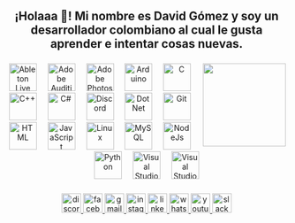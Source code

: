 <h2 align="center">¡Holaaa 👋! Mi nombre es David Gómez y soy un desarrollador colombiano al cual le gusta aprender e intentar cosas nuevas.</h2>

###

<img align="right" height="150" src="https://media1.tenor.com/m/GythNLlEJtYAAAAC/code-encoding.gif"  />
<style>
.noClick{
  pointer-events: none;
}  
</style>

###

<div align="center">
  <img src="https://skillicons.dev/icons?i=ableton" height="50" alt="Ableton Live" class="noClick"/>
  <img width="12" />
  <img src="https://skillicons.dev/icons?i=au" height="50" alt="Adobe Audition"  />
  <img width="12" />
  <img src="https://skillicons.dev/icons?i=ps" height="50" alt="Adobe Photoshop"  />
  <img width="12" />
  <img src="https://skillicons.dev/icons?i=arduino" height="50" alt="Arduino"  />
  <img width="12" />
  <img src="https://skillicons.dev/icons?i=c" height="50" alt="C"  />
  <img width="12" />
  <img src="https://skillicons.dev/icons?i=cpp" height="50" alt="C++"  />
  <img width="12" />
  <img src="https://skillicons.dev/icons?i=cs" height="50" alt="C#"  />
  <img width="12" />
  <img src="https://skillicons.dev/icons?i=discord" height="50" alt="Discord"  />
  <img width="12" />
  <img src="https://skillicons.dev/icons?i=dotnet" height="50" alt="Dot Net"  />
  <img width="12" />
  <img src="https://skillicons.dev/icons?i=git" height="50" alt="Git"  />
  <img width="12" />
  <img src="https://skillicons.dev/icons?i=html" height="50" alt="HTML"  />
  <img width="12" />
  <img src="https://skillicons.dev/icons?i=js" height="50" alt="JavaScript"  />
  <img width="12" />
  <img src="https://skillicons.dev/icons?i=linux" height="50" alt="Linux"  />
  <img width="12" />
  <img src="https://skillicons.dev/icons?i=mysql" height="50" alt="MySQL"  />
  <img width="12" />
  <img src="https://skillicons.dev/icons?i=nodejs" height="50" alt="NodeJs"  />
  <img width="12" />
  <img src="https://skillicons.dev/icons?i=py" height="50" alt="Python"  />
  <img width="12" />
  <img src="https://skillicons.dev/icons?i=visualstudio" height="50" alt="Visual Studio"  />
  <img width="12" />
  <img src="https://skillicons.dev/icons?i=vscode" height="50" alt="Visual Studio Code"  />
</div>

###

<div align="center">
  <a href="https://discord.com/users/849268231813726239" target="_blank" rel="noopener noreferrer"/>
  <img src="https://img.shields.io/static/v1?message=Discord&logo=discord&label=&color=7289DA&logoColor=white&labelColor=&style=for-the-badge" height="35" alt="discord logo" target="_blank" rel="noopener noreferrer">
  <a href="https://www.facebook.com/fckinglavi" target="_blank" rel="noopener noreferrer"/>
   <img src="https://img.shields.io/static/v1?message=Facebook&logo=facebook&label=&color=1877F2&logoColor=white&labelColor=&style=for-the-badge" height="35" alt="facebook logo"  />
  <a href="mailto:dagomez123456789@yahoo.com" target="_blank" rel="noopener noreferrer"/>
   <img src="https://img.shields.io/static/v1?message=Gmail&logo=gmail&label=&color=D14836&logoColor=white&labelColor=&style=for-the-badge" height="35" alt="gmail logo"/>
  <a href="https://www.instagram.com/fuckinglavi/" target="_blank" rel="noopener noreferrer"/> 
  <img src="https://img.shields.io/static/v1?message=Instagram&logo=instagram&label=&color=E4405F&logoColor=white&labelColor=&style=for-the-badge" height="35" alt="instagram logo"  />
  <a href="https://media.tenor.com/TJicZOwgagUAAAAC/its-not-ready-yet-leonardo-da-vinci.gif" target="_blank" rel="noopener noreferrer"/>
   <img src="https://img.shields.io/static/v1?message=LinkedIn&logo=linkedin&label=&color=0077B5&logoColor=white&labelColor=&style=for-the-badge" height="35" alt="linkedin logo"  />
  <a href="https://wa.me/+573183586583" target="_blank" rel="noopener noreferrer"/>
   <img src="https://img.shields.io/static/v1?message=Whatsapp&logo=whatsapp&label=&color=25D366&logoColor=white&labelColor=&style=for-the-badge" height="35" alt="whatsapp logo"  />
  <a href="https://www.youtube.com/@Lavi1" target="_blank" rel="noopener noreferrer" />
   <img src="https://img.shields.io/static/v1?message=Youtube&logo=youtube&label=&color=FF0000&logoColor=white&labelColor=&style=for-the-badge" height="35" alt="youtube logo"  />
  <a href="https://media.tenor.com/TJicZOwgagUAAAAC/its-not-ready-yet-leonardo-da-vinci.gif"/>
   <img src="https://img.shields.io/static/v1?message=Slack&logo=slack&label=&color=4A154B&logoColor=white&labelColor=&style=for-the-badge" height="35" alt="slack logo" />
</div>
